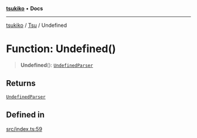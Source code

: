 [**tsukiko**](../../../README.md) • **Docs**

***

[tsukiko](../../../README.md) / [Tsu](../README.md) / Undefined

# Function: Undefined()

> **Undefined**(): [`UndefinedParser`](../../../classes/UndefinedParser.md)

## Returns

[`UndefinedParser`](../../../classes/UndefinedParser.md)

## Defined in

[src/index.ts:59](https://github.com/BIYUEHU/tsukiko/blob/aa7a414bb89555b3910dd9d229f505891bded4ee/src/index.ts#L59)
